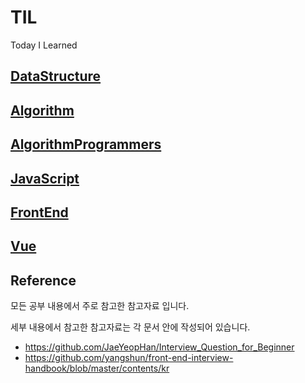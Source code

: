 # TIL
Today I Learned

## [DataStructure](https://github.com/SeongYongLee/TIL/tree/main/DataStructure)

## [Algorithm](https://github.com/SeongYongLee/TIL/tree/main/Algorithm)

## [AlgorithmProgrammers](https://github.com/SeongYongLee/TIL/tree/main/AlgorithmProgrammers)

## [JavaScript](https://github.com/SeongYongLee/TIL/tree/main/JavaScript)

## [FrontEnd](https://github.com/SeongYongLee/TIL/tree/main/FrontEnd)

## [Vue](https://github.com/SeongYongLee/TIL/tree/main/Vue)

## Reference
모든 공부 내용에서 주로 참고한 참고자료 입니다.

세부 내용에서 참고한 참고자료는 각 문서 안에 작성되어 있습니다.

- https://github.com/JaeYeopHan/Interview_Question_for_Beginner
- https://github.com/yangshun/front-end-interview-handbook/blob/master/contents/kr